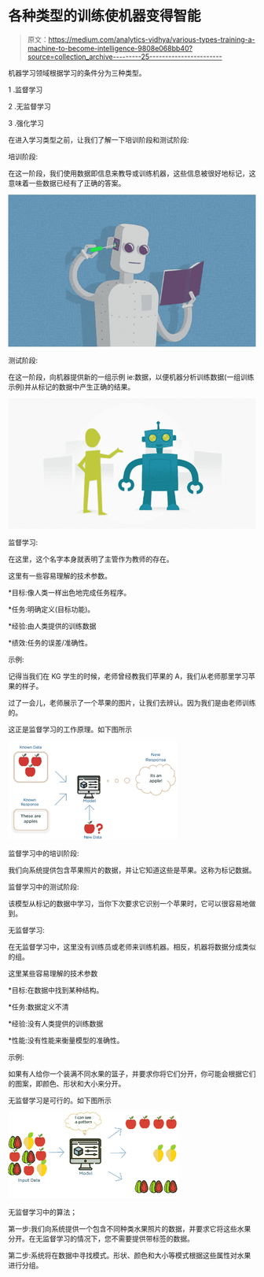 # 各种类型的训练使机器变得智能

> 原文：<https://medium.com/analytics-vidhya/various-types-training-a-machine-to-become-intelligence-9808e068bb40?source=collection_archive---------25----------------------->

机器学习领域根据学习的条件分为三种类型。

1 .监督学习

2 .无监督学习

3 .强化学习

在进入学习类型之前，让我们了解一下培训阶段和测试阶段:

培训阶段:

在这一阶段，我们使用数据即信息来教导或训练机器，这些信息被很好地标记，这意味着一些数据已经有了正确的答案。

![](img/3dfb3eed3afbc653cdec779ae0f9bb26.png)

测试阶段:

在这一阶段，向机器提供新的一组示例 ie:数据，以便机器分析训练数据(一组训练示例)并从标记的数据中产生正确的结果。

![](img/e121a1de6d67702f4bbed28edfc1439b.png)

监督学习:

在这里，这个名字本身就表明了主管作为教师的存在。

这里有一些容易理解的技术参数。

*目标:像人类一样出色地完成任务程序。

*任务:明确定义(目标功能)。

*经验:由人类提供的训练数据

*绩效:任务的误差/准确性。

示例:

记得当我们在 KG 学生的时候，老师曾经教我们苹果的 A，我们从老师那里学习苹果的样子。

过了一会儿，老师展示了一个苹果的图片，让我们去辨认。因为我们是由老师训练的。

这正是监督学习的工作原理。如下图所示

![](img/59994e7749bfa69c38bdc6eae162ace6.png)

监督学习中的培训阶段:

我们向系统提供包含苹果照片的数据，并让它知道这些是苹果。这称为标记数据。

监督学习中的测试阶段:

该模型从标记的数据中学习，当你下次要求它识别一个苹果时，它可以很容易地做到。

无监督学习:

在无监督学习中，这里没有训练员或老师来训练机器。相反，机器将数据分成类似的组。

这里某些容易理解的技术参数

*目标:在数据中找到某种结构。

*任务:数据定义不清

*经验:没有人类提供的训练数据

*性能:没有性能来衡量模型的准确性。

示例:

如果有人给你一个装满不同水果的篮子，并要求你将它们分开，你可能会根据它们的图案，即颜色、形状和大小来分开。

无监督学习是可行的。如下图所示

![](img/2e630a9e4404a831560eb59e846d2726.png)

无监督学习中的算法；

第一步:我们向系统提供一个包含不同种类水果照片的数据，并要求它将这些水果分开。在无监督学习的情况下，您不需要提供带标签的数据。

第二步:系统将在数据中寻找模式。形状、颜色和大小等模式根据这些属性对水果进行分组。